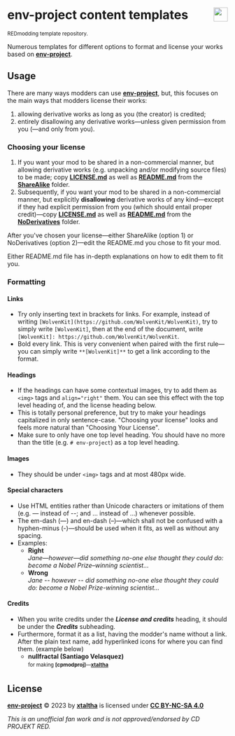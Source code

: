 <!-- @format -->

# env-project content templates <img align="right" src="https://user-images.githubusercontent.com/99456326/253195160-df589079-e508-4c30-8bd4-f7acebc43187.svg" width="32px">

<sup>REDmodding template repository.</sup>

Numerous templates for different options to format and license your works based on **[env-project]**.

## Usage

There are many ways modders can use **[env-project]**, but, this focuses on the main ways that modders license their works:

1. allowing derivative works as long as you (the creator) is credited;
1. entirely disallowing any derivative works&mdash;unless given permission from you (&mdash;and only from you).

### Choosing your license

1. If you want your mod to be shared in a non-commercial manner, but allowing derivative works (e.g. unpacking and/or modifying source files) to be made; copy **[LICENSE.md](ShareAlike/LICENSE.md)** as well as **[README.md](ShareAlike/README.md)** from the **[ShareAlike](ShareAlike/)** folder.
1. Subsequently, if you want your mod to be shared in a non-commercial manner, but explicitly **disallowing** derivative works of any kind&mdash;except if they had explicit permission from you (which should entail proper credit)&mdash;copy **[LICENSE.md](NoDerivatives/LICENSE.md)** as well as **[README.md](NoDerivatives/README.md)** from the **[NoDerivatives](NoDerivatives/)** folder.

After you've chosen your license&mdash;either ShareAlike (option 1) or NoDerivatives (option 2)&mdash;edit the README.md you chose to fit your mod.

Either README.md file has in-depth explanations on how to edit them to fit you.

### Formatting

#### Links

- Try only inserting text in brackets for links. For example, instead of writing `[WolvenKit](https://github.com/WolvenKit/WolvenKit)`, try to simply write `[WolvenKit]`, then at the end of the document, write `[WolvenKit]: https://github.com/WolvenKit/WolvenKit`.
- Bold every link. This is very convenient when paired with the first rule&mdash;you can simply write `**[WolvenKit]**` to get a link according to the format.

#### Headings

- If the headings can have some contextual images, try to add them as `<img>` tags and `align="right"` them. You can see this effect with the top level heading of, and the license heading below.
- This is totally personal preference, but try to make your headings capitalized in only sentence-case. "Choosing your license" looks and feels more natural than "Choosing Your License".
- Make sure to only have one top level heading. You should have no more than the title (e.g. `# env-project`) as a top level heading.

#### Images

- They should be under `<img>` tags and at most 480px wide.

#### Special characters

- Use HTML entities rather than Unicode characters or imitations of them (e.g. &mdash; instead of --; and &hellip; instead of ...) whenever possible.
- The em-dash (&mdash;) and en-dash (&ndash;)&mdash;which shall not be confused with a hyphen-minus (-)&mdash;should be used when it fits, as well as without any spacing.
- Examples:
  + **Right**  
    _Jane&mdash;however&mdash;did something no-one else thought they could do: become a Nobel Prize&ndash;winning scientist&hellip;_
  + **Wrong**  
    _Jane -- however -- did something no-one else thought they could do: become a Nobel Prize-winning scientist..._

#### Credits

- When you write credits under the **_License and credits_** heading, it should be under the **_Credits_** subheading.
- Furthermore, format it as a list, having the modder's name without a link. After the plain text name, add hyperlinked icons for where you can find them. (example below)
  - **nullfractal (Santiago Velasquez)** <sub>[<img src="https://images.nexusmods.com/favicons/ReskinOrange/favicon-230x230.png" height="16px">](https://www.nexusmods.com/cyberpunk2077/users/75442863) [<img src="https://github.com/fluidicon.png" height="16px">](https://github.com/nullfrctl)</sub>  
    <sup>for making **[cpmodproj]**&mdash;**[xtaltha]**</sup>

## License [<img align="right" height="16px" src="https://mirrors.creativecommons.org/presskit/icons/sa.svg"><img align="right" height="16px" src="https://mirrors.creativecommons.org/presskit/icons/nc.svg"> <img align="right" height="16px" src="https://mirrors.creativecommons.org/presskit/icons/by.svg"> <img align="right" height="16px" src="https://mirrors.creativecommons.org/presskit/icons/cc.svg">][CC BY-NC-SA 4.0]

**[env-project]** &copy; 2023 by **[xtaltha]** is licensed under **[CC BY-NC-SA 4.0]**

_This is an unofficial fan work and is not approved/endorsed by CD PROJEKT RED._

[CC BY-NC-SA 4.0]: http://creativecommons.org/licenses/by-nc-sa/4.0/
[xtaltha]: https://github.com/xtaltha
[env-project]: https://github.com/xtaltha/cpmodproj
